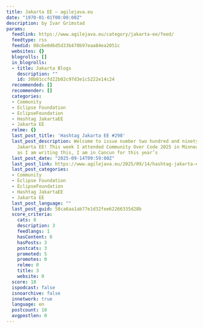 ```yaml
---
title: Jakarta EE – agilejava.eu
date: "1970-01-01T00:00:00Z"
description: by Ivar Grimstad
params:
  feedlink: https://www.agilejava.eu/category/jakarta-ee/feed/
  feedtype: rss
  feedid: 08c6e0d6d5d33b470b97eaa84ea2051c
  websites: {}
  blogrolls: []
  in_blogrolls:
  - title: Jakarta Blogs
    description: ""
    id: 30b01ccfd22b02c97d3e1c5222e14c24
  recommended: []
  recommender: []
  categories:
  - Community
  - Eclipse Foundation
  - EclipseFoundation
  - Hashtag JakartaEE
  - Jakarta EE
  relme: {}
  last_post_title: 'Hashtag Jakarta EE #298'
  last_post_description: Welcome to issue number two hundred and ninety-eight of Hashtag
    Jakarta EE! This week I attended Community Over Code 2025 in Minneapolis. And,
    as I am writing this, I am in Cancun for this year’s
  last_post_date: "2025-09-14T09:59:00Z"
  last_post_link: https://www.agilejava.eu/2025/09/14/hashtag-jakarta-ee-298/
  last_post_categories:
  - Community
  - Eclipse Foundation
  - EclipseFoundation
  - Hashtag JakartaEE
  - Jakarta EE
  last_post_language: ""
  last_post_guid: 58ca6aa1ab77e1d32fee62266335d28b
  score_criteria:
    cats: 0
    description: 3
    feedlangs: 1
    hasContent: 0
    hasPosts: 3
    postcats: 3
    promoted: 5
    promotes: 0
    relme: 0
    title: 3
    website: 0
  score: 18
  ispodcast: false
  isnoarchive: false
  innetwork: true
  language: en
  postcount: 10
  avgpostlen: 0
---
```

